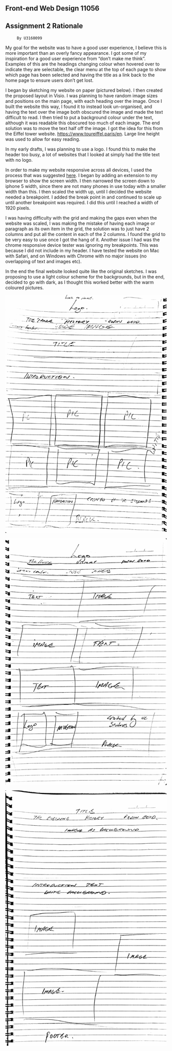 ##       Front-end Web Design 11056
##       Assignment 2 Rationale
         By U3160099

My goal for the website was to have a good user experience, I believe this is more important than an overly fancy appearance. I got some of my inspiration for a good user experience from “don’t make me think”. Examples of this are the headings changing colour when hovered over to indicate they are selectable, the clear menu at the top of each page to show which page has been selected and having the title as a link back to the home page to ensure users don’t get lost. 

I began by sketching my website on paper (pictured below). I then created the proposed layout in Visio. I was planning to have random image sizes and positions on the main page, with each heading over the image. Once I built the website this way, I found it to instead look un-organised, and having the text over the image both obscured the image and made the text difficult to read. I then tried to put a background colour under the text, although it was readable this obscured too much of each image. The end solution was to move the text half off the image. I got the idea for this from the Eiffel tower website. https://www.toureiffel.paris/en. Large line height was used to allow for easy reading. 

In my early drafts, I was planning to use a logo. I found this to make the header too busy, a lot of websites that I looked at simply had the title text with no logo.

In order to make my website responsive across all devices, I used the process that was suggested [here](https://responsivedesign.is/strategy/page-layout/defining-breakpoints/). I began by adding an extension to my browser to show the screen width. I then narrowed the screen down to iphone 5 width, since there are not many phones in use today with a smaller width than this. I then scaled the width up, until I decided the website needed a breakpoint. I added the break point in and continued to scale up until another breakpoint was required. I did this until I reached a width of 1920 pixels. 

I was having difficulty with the grid and making the gaps even when the website was scaled, I was making the mistake of having each image or paragraph as its own item in the grid, the solution was to just have 2 columns and put all the content in each of the 2 columns. I found the grid to be very easy to use once I got the hang of it. Another issue I had was the chrome responsive device tester was ignoring my breakpoints. This was because I did not include <meta name="viewport" content="width=device-width,initial-scale=1"> in my header. I have tested the website on Mac with Safari, and on Windows with Chrome with no major issues (no overlapping of text and images etc).   

In the end the final website looked quite like the original sketches. I was proposing to use a light colour scheme for the backgrounds, but in the end, decided to go with dark, as I thought this worked better with the warm coloured pictures.

![Sketch1](assets/images/Sketch1.png)

![Sketch2](assets/images/Sketch2.png)

![Sketch3](assets/images/Sketch3.png)


